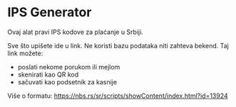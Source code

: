 # IPS Generator
Ovaj alat pravi IPS kodove za plaćanje u Srbiji. 

Sve što upišete ide u link. Ne koristi bazu podataka niti zahteva bekend. Taj link možete:
* poslati nekome porukom ili mejlom  
* skenirati kao QR kod  
* sačuvati kao podsetnik za kasnije

Više o formatu: https://nbs.rs/sr/scripts/showContent/index.html?id=13924
